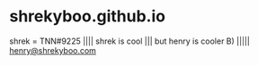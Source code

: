 # shrekyboo.github.io
shrek = TNN#9225 |||| shrek is cool ||| but henry is cooler B) ||||| henry@shrekyboo.com

